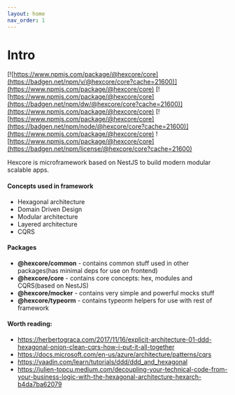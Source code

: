 ```yaml
---
layout: home
nav_order: 1
---
```


# Intro
[![https://www.npmjs.com/package/@hexcore/core](https://badgen.net/npm/v/@hexcore/core?cache=21600)](https://www.npmjs.com/package/@hexcore/core)
[![https://www.npmjs.com/package/@hexcore/core](https://badgen.net/npm/dw/@hexcore/core?cache=21600)](https://www.npmjs.com/package/@hexcore/core)
[![https://www.npmjs.com/package/@hexcore/core](https://badgen.net/npm/node/@hexcore/core?cache=21600)](https://www.npmjs.com/package/@hexcore/core)
![https://www.npmjs.com/package/@hexcore/core](https://badgen.net/npm/license/@hexcore/core?cache=21600)

Hexcore is microframework based on NestJS to build modern modular scalable apps.

#### Concepts used in framework
- Hexagonal architecture
- Domain Driven Design
- Modular architecture
- Layered architecture
- CQRS

#### Packages
- **@hexcore/common** - contains common stuff used in other packages(has minimal deps for use on frontend)
- **@hexcore/core** - contains core concepts: hex, modules and CQRS(based on NestJS)
- **@hexcore/mocker** - contains very simple and powerful mocks stuff
- **@hexcore/typeorm** - contains typeorm helpers for use with rest of framework

#### Worth reading:

- <https://herbertograca.com/2017/11/16/explicit-architecture-01-ddd-hexagonal-onion-clean-cqrs-how-i-put-it-all-together>
- <https://docs.microsoft.com/en-us/azure/architecture/patterns/cqrs>
- <https://vaadin.com/learn/tutorials/ddd/ddd_and_hexagonal>
- <https://julien-topcu.medium.com/decoupling-your-technical-code-from-your-business-logic-with-the-hexagonal-architecture-hexarch-b4da7ba62079>


